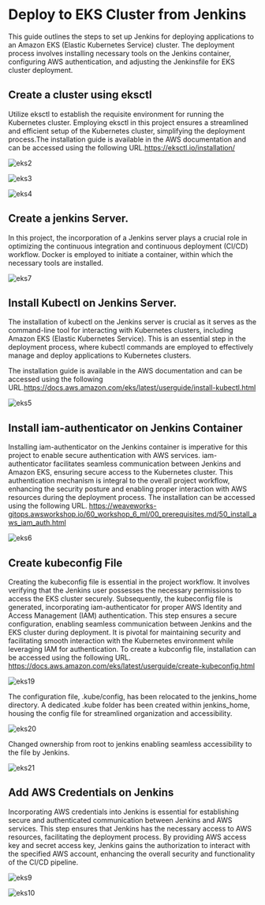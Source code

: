 # Deploy to EKS Cluster from Jenkins
This guide outlines the steps to set up Jenkins for deploying applications to an Amazon EKS (Elastic Kubernetes Service) cluster. The deployment process involves installing necessary tools on the Jenkins container, configuring AWS authentication, and adjusting the Jenkinsfile for EKS cluster deployment.

## Create a cluster using eksctl 
Utilize eksctl to establish the requisite environment for running the Kubernetes cluster. Employing eksctl in this project ensures a streamlined and efficient setup of the Kubernetes cluster, simplifying the deployment process.The installation guide is available in the AWS documentation and can be accessed using the following URL.https://eksctl.io/installation/

![eks2](https://github.com/busolagbadero/Deploy-to-EKS-cluster-from-Jenkins/assets/94229949/86d05be7-fb16-4343-ac9f-7b69f49465c1)

![eks3](https://github.com/busolagbadero/Deploy-to-EKS-cluster-from-Jenkins/assets/94229949/dda87a2c-03e7-4ba7-830e-b701f448190b)

![eks4](https://github.com/busolagbadero/Deploy-to-EKS-cluster-from-Jenkins/assets/94229949/f2ec72a6-fe2b-49a7-91aa-f094cfe1f6be)


## Create a jenkins Server. 
In this project, the incorporation of a Jenkins server plays a crucial role in optimizing the continuous integration and continuous deployment (CI/CD) workflow. Docker is employed to initiate a container, within which the necessary tools are installed.

![eks7](https://github.com/busolagbadero/Deploy-to-EKS-cluster-from-Jenkins/assets/94229949/c932c318-354c-401d-ad09-7168fa802880)


## Install Kubectl on Jenkins Server.
The installation of kubectl on the Jenkins server is crucial as it serves as the command-line tool for interacting with Kubernetes clusters, including Amazon EKS (Elastic Kubernetes Service). This is an essential step in the deployment process, where kubectl commands are employed to effectively manage and deploy applications to Kubernetes clusters.

The installation guide is available in the AWS documentation and can be accessed using the following URL.https://docs.aws.amazon.com/eks/latest/userguide/install-kubectl.html

![eks5](https://github.com/busolagbadero/Deploy-to-EKS-cluster-from-Jenkins/assets/94229949/5953db81-63eb-4d42-baa3-47b60512fa74)

## Install iam-authenticator on Jenkins Container
Installing iam-authenticator on the Jenkins container is imperative for this project to enable secure authentication with AWS services. iam-authenticator facilitates seamless communication between Jenkins and Amazon EKS, ensuring secure access to the Kubernetes cluster. This authentication mechanism is integral to the overall project workflow, enhancing the security posture and enabling proper interaction with AWS resources during the deployment process.
The installation can be accessed using the following URL. https://weaveworks-gitops.awsworkshop.io/60_workshop_6_ml/00_prerequisites.md/50_install_aws_iam_auth.html

![eks6](https://github.com/busolagbadero/Deploy-to-EKS-cluster-from-Jenkins/assets/94229949/3d6638ad-421e-4742-8b23-573accd3a0e1)

## Create kubeconfig File
Creating the kubeconfig file is essential in the project workflow. It involves verifying that the Jenkins user possesses the necessary permissions to access the EKS cluster securely. Subsequently, the kubeconfig file is generated, incorporating iam-authenticator for proper AWS Identity and Access Management (IAM) authentication. This step ensures a secure configuration, enabling seamless communication between Jenkins and the EKS cluster during deployment. It is pivotal for maintaining security and facilitating smooth interaction with the Kubernetes environment while leveraging IAM for authentication. 
To create a kubconfig file, installation can be accessed using the following URL. https://docs.aws.amazon.com/eks/latest/userguide/create-kubeconfig.html

![eks19](https://github.com/busolagbadero/Deploy-to-EKS-cluster-from-Jenkins/assets/94229949/2125603e-2e3a-44a4-94d8-9e6f041fe646)


The configuration file, .kube/config, has been relocated to the jenkins_home directory. A dedicated .kube folder has been created within jenkins_home, housing the config file for streamlined organization and accessibility.

![eks20](https://github.com/busolagbadero/Deploy-to-EKS-cluster-from-Jenkins/assets/94229949/cbee6bc9-6737-4101-871a-b51d8f9d3b61)

Changed ownership from root to jenkins enabling seamless accessibility to the file by Jenkins.

![eks21](https://github.com/busolagbadero/Deploy-to-EKS-cluster-from-Jenkins/assets/94229949/0555cbd3-e3d2-45c6-a8f8-1e0578023007)

## Add AWS Credentials on Jenkins

Incorporating AWS credentials into Jenkins is essential for establishing secure and authenticated communication between Jenkins and AWS services. This step ensures that Jenkins has the necessary access to AWS resources, facilitating the deployment process. By providing AWS access key and secret access key, Jenkins gains the authorization to interact with the specified AWS account, enhancing the overall security and functionality of the CI/CD pipeline.

![eks9](https://github.com/busolagbadero/Deploy-to-EKS-cluster-from-Jenkins/assets/94229949/1fb22c6d-c254-4a0a-8263-53d21d20718e)

![eks10](https://github.com/busolagbadero/Deploy-to-EKS-cluster-from-Jenkins/assets/94229949/cd222eec-4b38-432b-b3db-f9bb80974d61)


